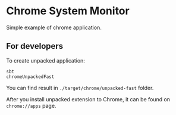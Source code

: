 Chrome System Monitor
=========
Simple example of chrome application.

## For developers
To create unpacked application:

```
sbt
chromeUnpackedFast
````
You can find result in `./target/chrome/unpacked-fast` folder.

After you install unpacked extension to Chrome, it can be found on `chrome://apps` page.